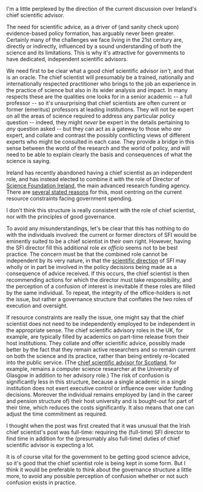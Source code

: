 <html><body><p>I'm a little perplexed by the direction of the current discussion over Ireland's chief scientific advisor.

<!--more-->

The need for scientific advice, as a driver of (and sanity check upon) evidence-based policy formation, has arguably never been greater. Certainly many of the challenges we face living in the 21st century are, directly or indirectly, influenced by a sound understanding of both the science and its limitations. This is why it's attractive for governments to have dedicated, independent scientific advisors.

We need first to be clear what a good chief scientific advisor <em>isn't</em>, and that is an oracle. The chief scientist will presumably be a trained, nationally and internationally respected practitioner who brings to the job an experience in the practice of science but also in its wider analysis and impact. In many respects these are the qualities one looks for in a senior academic -- a full professor -- so it's unsurprising that chief scientists are often current or former (emeritus) professors at leading institutions. They will not be expert on all the areas of science required to address any particular policy question -- indeed, they might <em>never</em> be expert in the details pertaining to <em>any</em> question asked -- but they can act as a gateway to those who <em>are</em> expert, and collate and contrast the possibly conflicting views of different experts who might be consulted in each case. They provide a bridge in this sense between the world of the research and the world of policy, and will need to be able to explain clearly the basis and consequences of what the science is saying.

Ireland has recently abandoned having a chief scientist as an independent role, and has instead elected to combine it with the role of Director of <a href="http://www.sfi.ie" target="_blank">Science Foundation Ireland</a>, the main advanced research funding agency. There are <a href="http://www.rte.ie/news/2012/1112/richard-bruton-science.html" target="_blank">several stated reasons</a> for this, most centring on the current resource constraints facing government spending.

I don't think this structure is really consistent with the role of chief scientist, nor with the principles of good governance.

To avoid any misunderstandings, let's be clear that this has nothing to do with the individuals involved: the current or former directors of SFI would be eminently suited to be a chief scientist in their own right. However, having the SFI director fill this additional role <em>ex officio</em> seems not to be best practice. The concern must be that the combined role cannot be independent by its very nature, in that the <a href="/2012/09/sfi-consultation/" target="_blank">scientific direction</a> of SFI may wholly or in part be involved in the policy decisions being made as a consequence of advice received. If this occurs, the chief scientist is then recommending actions for which the director must take responsibility, and the perception of a confusion of interest is inevitable if these roles are filled by the same individual. To repeat, the integrity of the office-holders is not the issue, but rather a governance structure that conflates the two roles of execution and oversight.

If resource constraints are really the issue, one might say that the chief scientist does not need to be independently employed to be independent in the appropriate sense. The chief scientific advisory roles in the UK, for example, are typically filled by academics on part-time release from their host institutions. They collate and offer scientific advice, possibly made better by the fact that they remain active researchers and so remain current on both the science and its practice, rather than being entirely re-located into the public service. (The <a href="http://www.scotland.gov.uk/Topics/Business-Industry/science/OCSA" target="_blank">chief scientific advisor for Scotland</a>, for example, remains a computer science researcher at the University of Glasgow in addition to her advisory role.) The risk of confusion is significantly less in this structure, because a single academic in a single institution does not exert executive control or influence over wider funding decisions. Moreover the individual remains employed by (and in the career and pension structure of) their host university and is bought-out for part of their time, which reduces the costs significantly. It also means that one can adjust the time commitment as required.

I thought when the post was first created that it was unusual that the Irish chief scientist's post was full-time: requiring the (full-time) SFI director to find time in addition for the (presumably also full-time) duties of chief scientific advisor is expecting a lot.

It is of course vital for the government to be getting good science advice, so it's good that the chief scientist role is being kept in some form. But I think it would be preferable to think about the governance structure a little more, to avoid any possible perception of confusion whether or not such confusion exists in practice.</p></body></html>